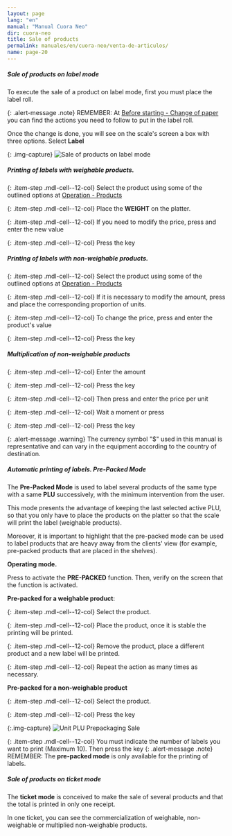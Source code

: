 ```yaml
---
layout: page
lang: "en"
manual: "Manual Cuora Neo"
dir: cuora-neo
title: Sale of products
permalink: manuales/en/cuora-neo/venta-de-articulos/
name: page-20
---
```

##### Sale of products on label mode

To execute the sale of a product on label mode, first you must place the label roll. 

{: .alert-message .note}
REMEMBER: At [Before starting - Change of paper](../cambio-de-papel/index.html "Before starting - Change of paper") you can find the actions you need to follow to put in the label roll.

Once the change is done, you will see on the scale's screen a box with three options. Select **Label**

{: .img-capture}
![Sale of products on label mode](../../../../images/en/cuora-neo/cuora-neo-ventaetiqueta1.png "Sale of products on label mode")

##### Printing of labels with weighable products.

{: .item-step  .mdl-cell--12-col}
Select the product using some of the outlined options at [Operation - Products](../articulos/index.html "Operation - Products")

{: .item-step  .mdl-cell--12-col}
Place the **WEIGHT** on the platter.

{: .item-step  .mdl-cell--12-col}
If you need to modify the price, press <span class="systel-tecla-28"><span class="path1"></span><span class="path2"></span><span class="path3"></span><span class="path4"></span></span> and enter the new value

{: .item-step  .mdl-cell--12-col}
Press the key <i class="systel-tecla-30 bg-2"></i>


##### Printing of labels with non-weighable products.

{: .item-step  .mdl-cell--12-col}
Select the product using some of the outlined options at [Operation - Products](../articulos/index.html "Operation - Products")

{: .item-step  .mdl-cell--12-col}
If it is necessary to modify the amount, press <i class="systel-tecla-29"></i> and place the corresponding proportion of units.

{: .item-step  .mdl-cell--12-col}
To change the price, press <span class="systel-tecla-28"><span class="path1"></span><span class="path2"></span><span class="path3"></span><span class="path4"></span></span> and enter the product's value 

{: .item-step  .mdl-cell--12-col}
Press the key <i class="systel-tecla-30 bg-2"></i>

##### Multiplication of non-weighable products


{: .item-step  .mdl-cell--12-col}
Enter the amount

{: .item-step  .mdl-cell--12-col}
Press the key <i class="systel-tecla-29"></i>

{: .item-step  .mdl-cell--12-col}
Then press <span class="systel-tecla-28"><span class="path1"></span><span class="path2"></span><span class="path3"></span><span class="path4"></span></span> and enter the price per unit

{: .item-step  .mdl-cell--12-col}
Wait a moment or press <i class="systel-tecla-30 bg-2"></i>

{: .item-step  .mdl-cell--12-col}
Press the key <i class="systel-tecla-30 bg-2"></i>

{: .alert-message .warning}
The currency symbol "$" used in this manual is representative and can vary in the equipment according to the country of destination.

##### Automatic printing of labels. Pre-Packed Mode

The **Pre-Packed Mode** is used to label several products of the same type with a same **PLU** successively, with the minimum intervention from the user.

This mode presents the advantage of keeping the last selected active PLU, so that you only have to place the products on the platter so that the scale will print the label (weighable products).

Moreover, it is important to highlight that the pre-packed mode can be used to label products that are heavy away from the clients' view (for example, pre-packed products that are placed in the shelves).


**Operating mode.**

Press <i class="systel-tecla-3"></i> to activate the **PRE-PACKED** function.
Then, verify on the screen that the function is activated.

**Pre-packed for a weighable product**:

{: .item-step  .mdl-cell--12-col}
Select the product.

{: .item-step  .mdl-cell--12-col}
Place the product, once it is stable the printing will be printed.

{: .item-step  .mdl-cell--12-col}
Remove the product, place a different product and a new label will be printed.

{: .item-step  .mdl-cell--12-col}
Repeat the action as many times as necessary.



**Pre-packed for a non-weighable product**

{: .item-step  .mdl-cell--12-col}
Select the product.

{: .item-step  .mdl-cell--12-col}
Press the key<i class="systel-tecla-30 bg-2"></i> 

{:.img-capture}
![Unit PLU Prepackaging Sale](../../../../images/es/cuora-2/cuora-neo-ventaetiqueta2.png "Unit PLU Prepackaging Sale")



{: .item-step .mdl-cell--12-col} 
You must indicate the number of labels you want to print (Maximum 10). Then press the key <i class="systel-tecla-30 bg-2"></i> 
{: .alert-message .note}
REMEMBER: The **pre-packed mode** is only available for the printing of labels.

##### Sale of products on ticket mode

The **ticket mode** is conceived to make the sale of several products and that the total is printed in only one receipt.

In one ticket, you can see the commercialization of weighable, non-weighable or multiplied non-weighable products.
